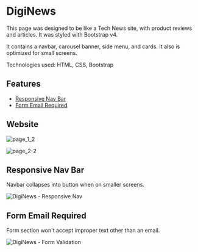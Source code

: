 # DigiNews

This page was designed to be like a Tech News site, with product reviews and articles. It was styled with Bootstrap v4. 

It contains a navbar, carousel banner, side menu, and cards. It also is optimized for small screens.

Technologies used: HTML, CSS, Bootstrap

## Features
- [Responsive Nav Bar](#Responsive-Nav-Bar)
- [Form Email Required](#Form-Email-Required) 


## Website 

![page_1_2](https://user-images.githubusercontent.com/98543446/167228543-3e8569af-a614-4319-bf44-68be01934bd8.png)

![page_2-2](https://user-images.githubusercontent.com/98543446/167228891-a2b405e9-f295-4169-b1d2-8c2992cf3f83.png)

## Responsive Nav Bar

Navbar collapses into button when on smaller screens.

![DigiNews - Responsive Nav](https://user-images.githubusercontent.com/98543446/167229066-cf5aa0c2-6663-4aa0-8cb0-1c9a8457f61f.gif)


## Form Email Required

Form section won't accept improper text other than an email.

![DigiNews - Form Validation](https://user-images.githubusercontent.com/98543446/167228917-264bdc52-fb5f-49f5-ad60-11d23d238aca.gif)
